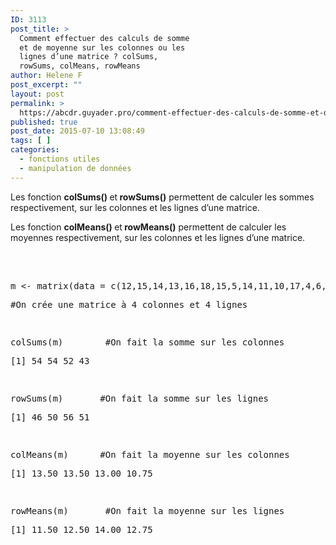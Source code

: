 ```yaml
---
ID: 3113
post_title: >
  Comment effectuer des calculs de somme
  et de moyenne sur les colonnes ou les
  lignes d’une matrice ? colSums,
  rowSums, colMeans, rowMeans
author: Helene F
post_excerpt: ""
layout: post
permalink: >
  https://abcdr.guyader.pro/comment-effectuer-des-calculs-de-somme-et-de-moyenne-sur-les-colonnes-ou-les-lignes-dune-matrice-colsums-rowsums-colmeans-rowmeans/
published: true
post_date: 2015-07-10 13:08:49
tags: [ ]
categories:
  - fonctions utiles
  - manipulation de données
---
```

<p>Les fonction <b>colSums() </b>et<b> rowSums()</b> permettent de calculer les sommes respectivement, sur les colonnes et les lignes d’une matrice.</p><p>Les fonction <b>colMeans() </b>et<b> rowMeans()</b> permettent de calculer les moyennes respectivement, sur les colonnes et les lignes d’une matrice.</p><p> </p><p> <pre lang='rsplus'><br />m &lt;- matrix(data = c(12,15,14,13,16,18,15,5,14,11,10,17,4,6,17,16), nrow=4, ncol=4)</p><p>#On crée une matrice à 4 colonnes et 4 lignes</p><p> </p><p>colSums(m)        #On fait la somme sur les colonnes</p><p>[1] 54 54 52 43</p><p> </p><p>rowSums(m)       #On fait la somme sur les lignes</p><p>[1] 46 50 56 51</p><p> </p><p>colMeans(m)      #On fait la moyenne sur les colonnes</p><p>[1] 13.50 13.50 13.00 10.75</p><p> </p><p>rowMeans(m)       #On fait la moyenne sur les lignes</p><p>[1] 11.50 12.50 14.00 12.75<br /> </pre>   </p>